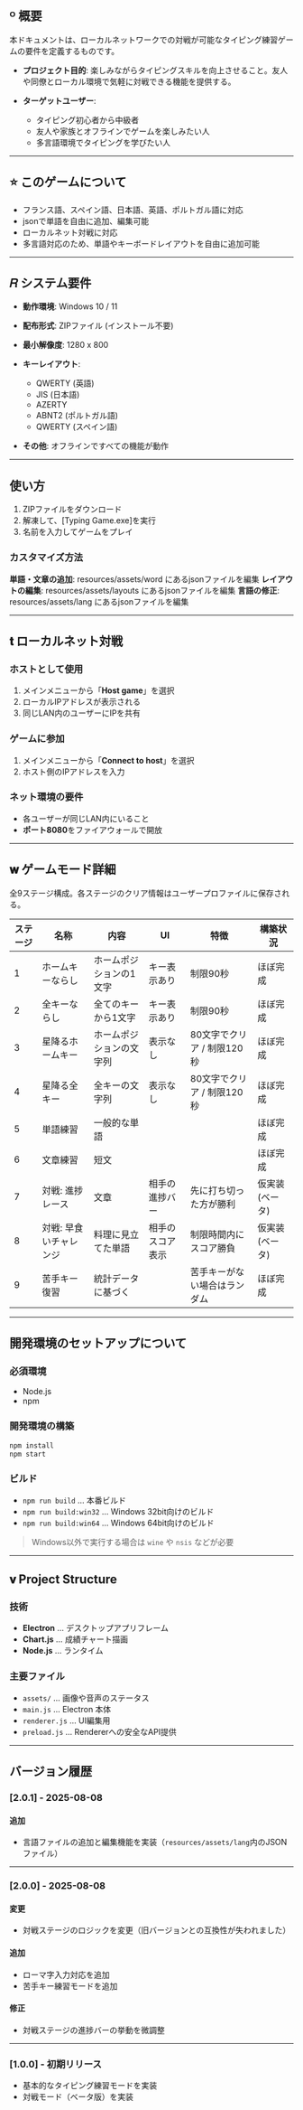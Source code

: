 ## ᴼ 概要

本ドキュメントは、ローカルネットワークでの対戦が可能なタイピング練習ゲームの要件を定義するものです。

* **プロジェクト目的**: 楽しみながらタイピングスキルを向上させること。友人や同僚とローカル環境で気軽に対戦できる機能を提供する。
* **ターゲットユーザー**:

  * タイピング初心者から中級者
  * 友人や家族とオフラインでゲームを楽しみたい人
  * 多言語環境でタイピングを学びたい人

---

## ⭐ このゲームについて

* フランス語、スペイン語、日本語、英語、ポルトガル語に対応
* jsonで単語を自由に追加、編集可能
* ローカルネット対戦に対応
* 多言語対応のため、単語やキーボードレイアウトを自由に追加可能

---

## 𝑅 システム要件

* **動作環境**: Windows 10 / 11
* **配布形式**: ZIPファイル (インストール不要)
* **最小解像度**: 1280 x 800
* **キーレイアウト**:

  * QWERTY (英語)
  * JIS (日本語)
  * AZERTY
  * ABNT2 (ポルトガル語)
  * QWERTY (スペイン語)
* **その他**: オフラインですべての機能が動作

---

## 使い方
 1. ZIPファイルをダウンロード
 2. 解凍して、[Typing Game.exe]を実行
 2. 名前を入力してゲームをプレイ

### カスタマイズ方法
**単語・文章の追加**: resources/assets/word にあるjsonファイルを編集
**レイアウトの編集**: resources/assets/layouts にあるjsonファイルを編集
**言語の修正**: resources/assets/lang にあるjsonファイルを編集

---


## 𝐭 ローカルネット対戦

### ホストとして使用

1. メインメニューから「**Host game**」を選択
2. ローカルIPアドレスが表示される
3. 同じLAN内のユーザーにIPを共有

### ゲームに参加

1. メインメニューから「**Connect to host**」を選択
2. ホスト側のIPアドレスを入力

### ネット環境の要件

* 各ユーザーが同じLAN内にいること
* **ポート8080**をファイアウォールで開放

---

## 𝐰 ゲームモード詳細

全9ステージ構成。各ステージのクリア情報はユーザープロファイルに保存される。

| ステージ | 名称           | 内容           | UI       | 特徴                | 構築状況      |
| ---- | ------------ | ------------ | -------- | ----------------- | --------- |
| 1    | ホームキーならし     | ホームポジションの1文字 | キー表示あり   | 制限90秒             | ほぼ完成      |
| 2    | 全キーならし       | 全てのキーから1文字   | キー表示あり   | 制限90秒             | ほぼ完成      |
| 3    | 星降るホームキー     | ホームポジションの文字列 | 表示なし     | 80文字でクリア / 制限120秒 | ほぼ完成      |
| 4    | 星降る全キー       | 全キーの文字列      | 表示なし     | 80文字でクリア / 制限120秒 | ほぼ完成      |
| 5    | 単語練習         | 一般的な単語       |          |                   | ほぼ完成      |
| 6    | 文章練習         | 短文           |          |                   | ほぼ完成      |
| 7    | 対戦: 進捗レース    | 文章           | 相手の進捗バー  | 先に打ち切った方が勝利       | 仮実装 (ベータ) |
| 8    | 対戦: 早食いチャレンジ | 料理に見立てた単語    | 相手のスコア表示 | 制限時間内にスコア勝負       | 仮実装 (ベータ) |
| 9    | 苦手キー復習       | 統計データに基づく    |          | 苦手キーがない場合はランダム    | ほぼ完成       |

---


## 開発環境のセットアップについて

### 必須環境

* Node.js
* npm

### 開発環境の構築

```bash
npm install
npm start
```

### ビルド

* `npm run build` … 本番ビルド
* `npm run build:win32` … Windows 32bit向けのビルド
* `npm run build:win64` … Windows 64bit向けのビルド

> Windows以外で実行する場合は `wine` や `nsis` などが必要

---

## 𝐯 Project Structure

### 技術

* **Electron** … デスクトップアプリフレーム
* **Chart.js** … 成績チャート描画
* **Node.js** … ランタイム

### 主要ファイル

* `assets/` … 画像や音声のステータス
* `main.js` … Electron 本体
* `renderer.js` … UI編集用
* `preload.js` … Rendererへの安全なAPI提供

---


## バージョン履歴

### [2.0.1] - 2025-08-08
#### 追加
- 言語ファイルの追加と編集機能を実装（`resources/assets/lang`内のJSONファイル）

---

### [2.0.0] - 2025-08-08
#### 変更
- 対戦ステージのロジックを変更（旧バージョンとの互換性が失われました）

#### 追加
- ローマ字入力対応を追加
- 苦手キー練習モードを追加

#### 修正
- 対戦ステージの進捗バーの挙動を微調整

---

### [1.0.0] - 初期リリース
- 基本的なタイピング練習モードを実装
- 対戦モード（ベータ版）を実装